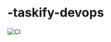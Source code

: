 # -taskify-devops

![CI](https://github.com/moidden/taskify-devops/actions/workflows/ci.yml/badge.svg)
